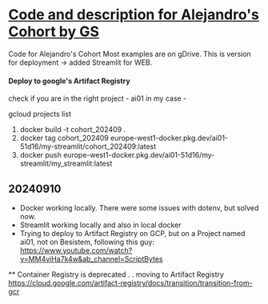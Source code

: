 # [Code and description for Alejandro's Cohort by GS](https://course.alejandro-ao.com/)

Code for Alejandro's Cohort
Most examples are on gDrive.
This is version for deployment -> added Streamlit for WEB.

#### Deploy to google's Artifact Registry

check if you are in the right project - ai01 in my case -

gcloud projects list

1. docker build -t cohort_202409 .
2. docker tag cohort_202409 europe-west1-docker.pkg.dev/ai01-51d16/my-streamlit/cohort_202409:latest
3. docker push europe-west1-docker.pkg.dev/ai01-51d16/my-streamlit/my_streamlit:latest

## 20240910

- Docker working locally. There were some issues with dotenv, but solved now.
- Streamlit working locally and also in local docker
- Trying to deploy to Artifact Registry on GCP, but on a Project named ai01, not on Besistem, following this guy: https://www.youtube.com/watch?v=MM4viHa7k4w&ab_channel=ScriptBytes

\*\* Container Registry is deprecated . . moving to Artifact Registry
https://cloud.google.com/artifact-registry/docs/transition/transition-from-gcr
